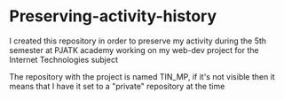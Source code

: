 # Preserving-activity-history

I created this repository in order to preserve my activity during the 5th semester at PJATK academy working on my web-dev project for the Internet Technologies subject

The repository with the project is named TIN_MP, if it's not visible then it means that I have it set to a "private" repository at the time
